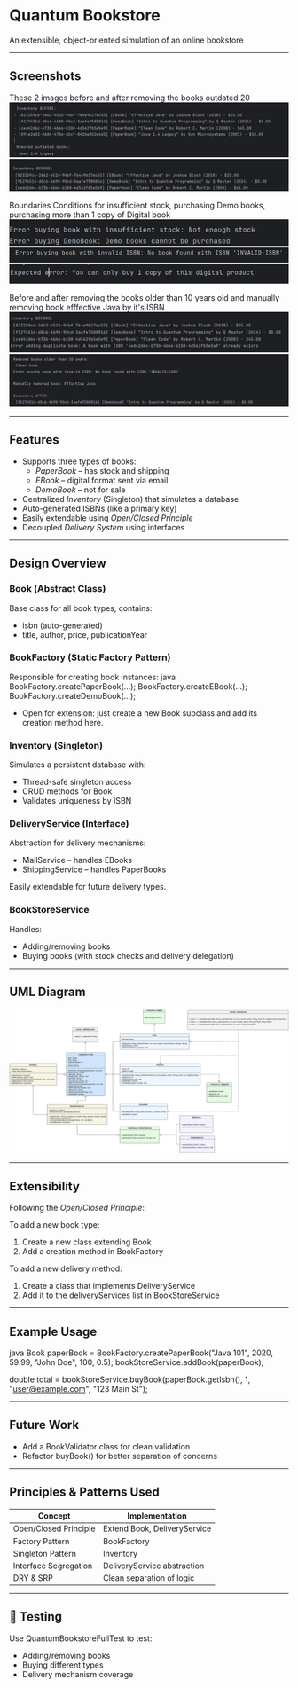 #  Quantum Bookstore

An extensible, object-oriented simulation of an online bookstore 

---
## Screenshots
These 2 images before and after removing the books outdated 20
![before](https://github.com/Khalaf649/FawryBookStore/blob/main/1.jpg)
![after](https://github.com/Khalaf649/FawryBookStore/blob/main/2.jpg)

Boundaries Conditions for insufficient stock, purchasing Demo books, purchasing more than 1 copy of Digital book
![after](https://github.com/Khalaf649/FawryBookStore/blob/main/3.jpg)
![after](https://github.com/Khalaf649/FawryBookStore/blob/main/4.jpg)
![after](https://github.com/Khalaf649/FawryBookStore/blob/main/5.jpg)

Before and after removing the books older than 10 years old and manually removing book efffective Java by it's ISBN
![after](https://github.com/Khalaf649/FawryBookStore/blob/main/6.jpg)
![after](https://github.com/Khalaf649/FawryBookStore/blob/main/7.jpg)

---
## Features

- Supports three types of books:
  -  *PaperBook* – has stock and shipping
  -  *EBook* – digital format sent via email
  -  *DemoBook* – not for sale
- Centralized *Inventory* (Singleton) that simulates a database
- Auto-generated ISBNs (like a primary key)
- Easily extendable using *Open/Closed Principle*
- Decoupled *Delivery System* using interfaces

---

##  Design Overview

###  Book (Abstract Class)
Base class for all book types, contains:
- isbn (auto-generated)
- title, author, price, publicationYear

###  BookFactory (Static Factory Pattern)
Responsible for creating book instances:
java
BookFactory.createPaperBook(...);
BookFactory.createEBook(...);
BookFactory.createDemoBook(...);


- Open for extension: just create a new Book subclass and add its creation method here.

###  Inventory (Singleton)
Simulates a persistent database with:
- Thread-safe singleton access
- CRUD methods for Book
- Validates uniqueness by ISBN

### DeliveryService (Interface)
Abstraction for delivery mechanisms:
- MailService – handles EBooks
- ShippingService – handles PaperBooks

Easily extendable for future delivery types.

### BookStoreService
Handles:
- Adding/removing books
- Buying books (with stock checks and delivery delegation)


---
## UML Diagram 
![UML](https://github.com/Khalaf649/FawryBookStore/blob/main/FawryTask_UML.svg)

---
## Extensibility

 Following the *Open/Closed Principle*:

To add a new book type:
1. Create a new class extending Book
2. Add a creation method in BookFactory

To add a new delivery method:
1. Create a class that implements DeliveryService
2. Add it to the deliveryServices list in BookStoreService

---

##  Example Usage

java
Book paperBook = BookFactory.createPaperBook("Java 101", 2020, 59.99, "John Doe", 100, 0.5);
bookStoreService.addBook(paperBook);

double total = bookStoreService.buyBook(paperBook.getIsbn(), 1, "user@example.com", "123 Main St");


---

##  Future Work

-  Add a BookValidator class for clean validation
-  Refactor buyBook() for better separation of concerns

---

##  Principles & Patterns Used

| Concept                | Implementation            |
|------------------------|----------------------------------|
| Open/Closed Principle  | Extend Book, DeliveryService |
| Factory Pattern        | BookFactory                    |
| Singleton Pattern      | Inventory                      |
| Interface Segregation  | DeliveryService abstraction    |
| DRY & SRP              | Clean separation of logic        |


---

## 🧪 Testing

Use QuantumBookstoreFullTest to test:
- Adding/removing books
- Buying different types
- Delivery mechanism coverage

